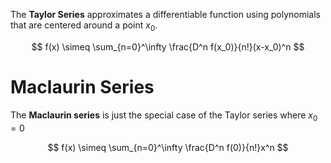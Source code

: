The **Taylor Series** approximates a differentiable function using polynomials that are centered around a point $x_0$.

$$
f(x) \simeq \sum_{n=0}^\infty \frac{D^n f(x_0)}{n!}(x-x_0)^n
$$

# Maclaurin Series

The **Maclaurin series** is just the special case of the Taylor series where $x_0=0$

$$
f(x) \simeq \sum_{n=0}^\infty \frac{D^n f(0)}{n!}x^n
$$
